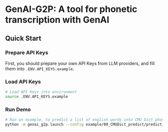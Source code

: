 # GenAI-G2P: A tool for phonetic transcription with GenAI

## Quick Start
### Prepare API Keys
First, you should prepare your own API Keys from LLM providers, and fill them into `.ENV.API_KEYS.example`.
### Load API Keys
```bash
# Load API Keys into environment
source .ENV.API_KEYS.example
```
### Run Demo
```bash
# Run an example, to predict a list of english words into CMU Dict phonetic representationss
python -m genai_g2p.launch --config example/00_CMUDict_predict/predict_CMUDict.yaml
```

